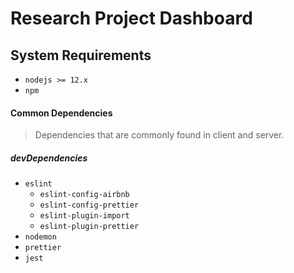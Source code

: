 # Research Project Dashboard

## System Requirements

- `nodejs >= 12.x`
- `npm`



#### Common Dependencies

> Dependencies that are commonly found in client and server.

##### devDependencies

- `eslint`
  - `eslint-config-airbnb`
  - `eslint-config-prettier`
  - `eslint-plugin-import`
  - `eslint-plugin-prettier`
- `nodemon`
- `prettier`
- `jest`
